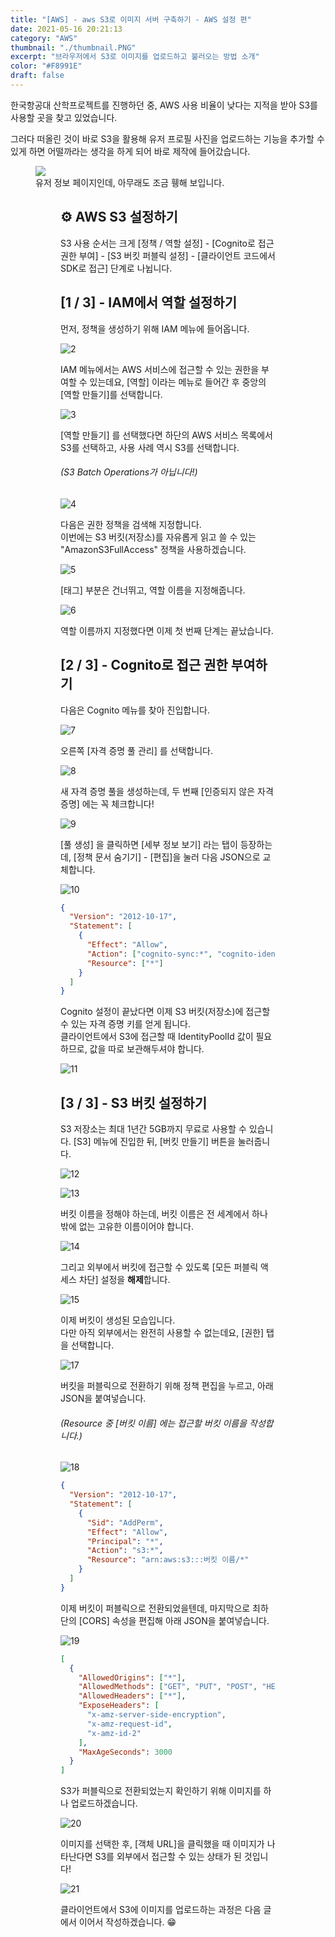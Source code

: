 ```yaml
---
title: "[AWS] - aws S3로 이미지 서버 구축하기 - AWS 설정 편"
date: 2021-05-16 20:21:13
category: "AWS"
thumbnail: "./thumbnail.PNG"
excerpt: "브라우저에서 S3로 이미지를 업로드하고 불러오는 방법 소개"
color: "#F8991E"
draft: false
---
```


한국항공대 산학프로젝트를 진행하던 중, AWS 사용 비율이 낮다는 지적을 받아 S3를 사용할 곳을 찾고 있었습니다.

그러다 떠올린 것이 바로 S3을 활용해 유저 프로필 사진을 업로드하는 기능을 추가할 수 있게 하면 어떨까라는 생각을 하게 되어 바로 제작에 들어갔습니다.

<figure>
<img src = "./1.png">
<figcaption>유저 정보 페이지인데, 아무래도 조금 휑해 보입니다.</figcaption>
<figure>

## ⚙️ AWS S3 설정하기

S3 사용 순서는 크게 [정책 / 역할 설정] - [Cognito로 접근 권한 부여] - [S3 버킷 퍼블릭 설정] - [클라이언트 코드에서 SDK로 접근] 단계로 나뉩니다.

## [1 / 3] - IAM에서 역할 설정하기

먼저, 정책을 생성하기 위해 IAM 메뉴에 들어옵니다.

![2](./2.png)

IAM 메뉴에서는 AWS 서비스에 접근할 수 있는 권한을 부여할 수 있는데요, [역할] 이라는 메뉴로 들어간 후 중앙의 [역할 만들기]를 선택합니다.

![3](./3.png)

[역할 만들기] 를 선택했다면 하단의 AWS 서비스 목록에서 S3를 선택하고, 사용 사례 역시 S3를 선택합니다.

###### (S3 Batch Operations가 아닙니다!)

![4](./4.png)

다음은 권한 정책을 검색해 지정합니다.  
이번에는 S3 버킷(저장소)를 자유롭게 읽고 쓸 수 있는 "AmazonS3FullAccess" 정책을 사용하겠습니다.

![5](./5.png)

[태그] 부분은 건너뛰고, 역할 이름을 지정해줍니다.

![6](./6.png)

역할 이름까지 지정했다면 이제 첫 번째 단계는 끝났습니다.

## [2 / 3] - Cognito로 접근 권한 부여하기

다음은 Cognito 메뉴를 찾아 진입합니다.

![7](./7.png)

오른쪽 [자격 증명 풀 관리] 를 선택합니다.

![8](./8.png)

새 자격 증명 풀을 생성하는데, 두 번째 [인증되지 않은 자격 증명] 에는 꼭 체크합니다!

![9](./9.png)

[풀 생성] 을 클릭하면 [세부 정보 보기] 라는 탭이 등장하는데, [정책 문서 숨기기] - [편집]을 눌러 다음 JSON으로 교체합니다.

![10](./10.png)

```json
{
  "Version": "2012-10-17",
  "Statement": [
    {
      "Effect": "Allow",
      "Action": ["cognito-sync:*", "cognito-identity:*", "s3:*"],
      "Resource": ["*"]
    }
  ]
}
```

Cognito 설정이 끝났다면 이제 S3 버킷(저장소)에 접근할 수 있는 자격 증명 키를 얻게 됩니다.  
클라이언트에서 S3에 접근할 때 IdentityPoolId 값이 필요하므로, 값을 따로 보관해두셔야 합니다.

![11](./11.png)

## [3 / 3] - S3 버킷 설정하기

S3 저장소는 최대 1년간 5GB까지 무료로 사용할 수 있습니다.
[S3] 메뉴에 진입한 뒤, [버킷 만들기] 버튼을 눌러줍니다.

![12](./12.png)

![13](./13.png)

버킷 이름을 정해야 하는데, 버킷 이름은 전 세계에서 하나밖에 없는 고유한 이름이어야 합니다.

![14](./14.png)

그리고 외부에서 버킷에 접근할 수 있도록 [모든 퍼블릭 액세스 차단] 설정을 **해제**합니다.

![15](./15.png)

이제 버킷이 생성된 모습입니다.  
다만 아직 외부에서는 완전히 사용할 수 없는데요, [권한] 탭을 선택합니다.

![17](./17.png)

버킷을 퍼블릭으로 전환하기 위해 정책 편집을 누르고, 아래 JSON을 붙여넣습니다.

###### (Resource 중 [버킷 이름] 에는 접근할 버킷 이름을 작성합니다.)

![18](./18.png)

```json
{
  "Version": "2012-10-17",
  "Statement": [
    {
      "Sid": "AddPerm",
      "Effect": "Allow",
      "Principal": "*",
      "Action": "s3:*",
      "Resource": "arn:aws:s3:::버킷 이름/*"
    }
  ]
}
```

이제 버킷이 퍼블릭으로 전환되었을텐데, 마지막으로 최하단의 [CORS] 속성을 편집해 아래 JSON을 붙여넣습니다.

![19](./19.png)

```json
[
  {
    "AllowedOrigins": ["*"],
    "AllowedMethods": ["GET", "PUT", "POST", "HEAD"],
    "AllowedHeaders": ["*"],
    "ExposeHeaders": [
      "x-amz-server-side-encryption",
      "x-amz-request-id",
      "x-amz-id-2"
    ],
    "MaxAgeSeconds": 3000
  }
]
```

S3가 퍼블릭으로 전환되었는지 확인하기 위해 이미지를 하나 업로드하겠습니다.

![20](./20.png)

이미지를 선택한 후, [객체 URL]을 클릭했을 때 이미지가 나타난다면 S3를 외부에서 접근할 수 있는 상태가 된 것입니다!

![21](./21.png)

클라이언트에서 S3에 이미지를 업로드하는 과정은 다음 글에서 이어서 작성하겠습니다. 😁
